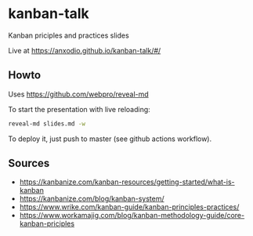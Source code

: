 # kanban-talk

Kanban priciples and practices slides

Live at https://anxodio.github.io/kanban-talk/#/

## Howto

Uses https://github.com/webpro/reveal-md

To start the presentation with live reloading:

```bash
reveal-md slides.md -w
```

To deploy it, just push to master (see github actions workflow).

## Sources

- https://kanbanize.com/kanban-resources/getting-started/what-is-kanban
- https://kanbanize.com/blog/kanban-system/
- https://www.wrike.com/kanban-guide/kanban-principles-practices/
- https://www.workamajig.com/blog/kanban-methodology-guide/core-kanban-priciples
